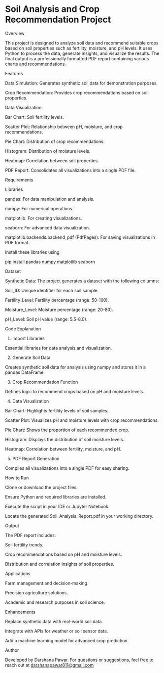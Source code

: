 # Soil Analysis and Crop Recommendation Project

Overview

This project is designed to analyze soil data and recommend suitable crops based on soil properties such as fertility, moisture, and pH levels. It uses Python to process the data, generate insights, and visualize the results. The final output is a professionally formatted PDF report containing various charts and recommendations.

Features

Data Simulation: Generates synthetic soil data for demonstration purposes.

Crop Recommendation: Provides crop recommendations based on soil properties.

Data Visualization:

Bar Chart: Soil fertility levels.

Scatter Plot: Relationship between pH, moisture, and crop recommendations.

Pie Chart: Distribution of crop recommendations.

Histogram: Distribution of moisture levels.

Heatmap: Correlation between soil properties.

PDF Report: Consolidates all visualizations into a single PDF file.

Requirements

Libraries

pandas: For data manipulation and analysis.

numpy: For numerical operations.

matplotlib: For creating visualizations.

seaborn: For advanced data visualization.

matplotlib.backends.backend_pdf (PdfPages): For saving visualizations in PDF format.

Install these libraries using:

pip install pandas numpy matplotlib seaborn

Dataset

Synthetic Data: The project generates a dataset with the following columns:

Soil_ID: Unique identifier for each soil sample.

Fertility_Level: Fertility percentage (range: 50-100).

Moisture_Level: Moisture percentage (range: 20-80).

pH_Level: Soil pH value (range: 5.5-8.0).

Code Explanation

1. Import Libraries

Essential libraries for data analysis and visualization.

2. Generate Soil Data

Creates synthetic soil data for analysis using numpy and stores it in a pandas DataFrame.

3. Crop Recommendation Function

Defines logic to recommend crops based on pH and moisture levels.

4. Data Visualization

Bar Chart: Highlights fertility levels of soil samples.

Scatter Plot: Visualizes pH and moisture levels with crop recommendations.

Pie Chart: Shows the proportion of each recommended crop.

Histogram: Displays the distribution of soil moisture levels.

Heatmap: Correlation between fertility, moisture, and pH.

5. PDF Report Generation

Compiles all visualizations into a single PDF for easy sharing.

How to Run

Clone or download the project files.

Ensure Python and required libraries are installed.

Execute the script in your IDE or Jupyter Notebook.

Locate the generated Soil_Analysis_Report.pdf in your working directory.

Output

The PDF report includes:

Soil fertility trends.

Crop recommendations based on pH and moisture levels.

Distribution and correlation insights of soil properties.

Applications

Farm management and decision-making.

Precision agriculture solutions.

Academic and research purposes in soil science.

Enhancements

Replace synthetic data with real-world soil data.

Integrate with APIs for weather or soil sensor data.

Add a machine learning model for advanced crop prediction.

Author

Developed by Darshana Pawar. For questions or suggestions, feel free to reach out at darshanapawar811@gmail.com

